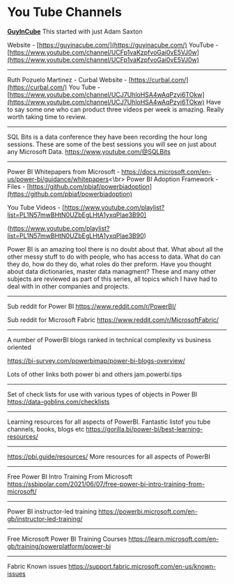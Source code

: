 

# You Tube Channels
**[GuyInCube](https://guyinacube.com/)**
This started with just Adam Saxton

Website - [https://guyinacube.com/](https://guyinacube.com/) 
YouTube - [https://www.youtube.com/channel/UCFp1vaKzpfvoGai0vE5VJ0w](https://www.youtube.com/channel/UCFp1vaKzpfvoGai0vE5VJ0w)

---
Ruth Pozuelo Martinez - Curbal
Website - [https://curbal.com/](https://curbal.com/)
You Tube - [https://www.youtube.com/channel/UCJ7UhloHSA4wAqPzyi6TOkw](https://www.youtube.com/channel/UCJ7UhloHSA4wAqPzyi6TOkw)
Have to say some one who can product three videos per week is amazing.  Really worth taking time to review.

---
SQL Bits is a data conference they have been recording the hour long sessions. These are some of the best sessions you will see on just about any Microsoft Data. 
https://www.youtube.com/@SQLBits

---

Power BI Whitepapers from Microsoft - https://docs.microsoft.com/en-us/power-bi/guidance/whitepapers<\br>
Power BI Adoption Framework - 
Files -  [https://github.com/pbiaf/powerbiadoption](https://github.com/pbiaf/powerbiadoption) 

You Tube Videos - [https://www.youtube.com/playlist?list=PL1N57mwBHtN0UZbEgLHtA1yxqPlae3B90]

(https://www.youtube.com/playlist?list=PL1N57mwBHtN0UZbEgLHtA1yxqPlae3B90)

Power BI is an amazing tool there is no  doubt about that.  What about all the other messy stuff to do with people, who has access to data.  What do can they do, how do they do, what roles do ther preform. Have you thought about data dictionaries, master data managment?  These and many other subjects are reviewed as part of this series, all topics which I have had to deal with in other companies and projects.

---
Sub reddit for Power BI 
https://www.reddit.com/r/PowerBI/

Sub reddit for Microsoft Fabric
https://www.reddit.com/r/MicrosoftFabric/

---

A number of PowerBI blogs ranked in technical complexity vs business oriented

https://bi-survey.com/powerbimap/power-bi-blogs-overview/

Lots of other links both power bi and others
jam.powerbi.tips

---

Set of check lists for use with various types of objects in Power BI
https://data-goblins.com/checklists

---
Learning resources for all aspects of PowerBI. Fantastic listof you tube channels, books, blogs etc
https://gorilla.bi/power-bi/best-learning-resources/

---
https://pbi.guide/resources/
More resources for all aspects of PowerBI

---
Free Power BI Intro Training From Microsoft
https://ssbipolar.com/2021/06/07/free-power-bi-intro-training-from-microsoft/

---
Power BI instructor-led training
https://powerbi.microsoft.com/en-gb/instructor-led-training/

---
Free Microsoft Power BI Training Courses
https://learn.microsoft.com/en-gb/training/powerplatform/power-bi

---
Fabric Known issues
https://support.fabric.microsoft.com/en-us/known-issues

